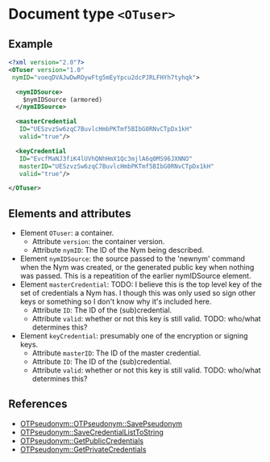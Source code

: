 # Document type `<OTuser>`

## Example
```xml
<?xml version="2.0"?>
<OTuser version="1.0"
 nymID="voeqDVAJwDwROywFtg5mEyYpcu2dcPJRLFHYh7tyhqk">

  <nymIDSource>
    $nymIDSource (armored)
  </nymIDSource>

  <masterCredential
   ID="UESzvzSw6zqC7BuvlcHmbPKTmf5BIbG0RNvCTpDx1kH"
   valid="true"/>

  <keyCredential
   ID="EvcfMaNJ3fiK4lUVhQNhHmX1Qc3mjlA6q0MS96JXNNO"
   masterID="UESzvzSw6zqC7BuvlcHmbPKTmf5BIbG0RNvCTpDx1kH"
   valid="true"/>

</OTuser>
```

## Elements and attributes
* Element `OTuser`: a container.
  * Attribute `version`: the container version.
  * Attribute `nymID`: The ID of the Nym being described.
* Element `nymIDSource`: the source passed to the 'newnym' command when the Nym
  was created, or the generated public key when nothing was passed. This is a
  repeatition of the earlier nymIDSource element.
* Element `masterCredential`: TODO: I believe this is the top level key of the
  set of credentials a Nym has. I though this was only used so sign other keys
  or something so I don't know why it's included here.
  * Attribute `ID`: The ID of the (sub)credential.
  * Attribute `valid`: whether or not this key is still valid. TODO: who/what
    determines this?
* Element `keyCredential`: presumably one of the encryption or signing keys.
  * Attribute `masterID`: The ID of the master credential.
  * Attribute `ID`: The ID of the (sub)credential.
  * Attribute `valid`: whether or not this key is still valid. TODO: who/what
    determines this?

## References
* [OTPseudonym::OTPseudonym::SavePseudonym](https://github.com/Open-Transactions/opentxs/blob/0de3b72/src/core/OTPseudonym.cpp#L4273)
* [OTPseudonym::SaveCredentialListToString](https://github.com/Open-Transactions/opentxs/blob/0de3b72/src/core/OTPseudonym.cpp#L4098)
* [OTPseudonym::GetPublicCredentials](https://github.com/Open-Transactions/opentxs/blob/0de3b72/src/core/OTPseudonym.cpp#L4023)
* [OTPseudonym::GetPrivateCredentials](https://github.com/Open-Transactions/opentxs/blob/0de3b72/src/core/OTPseudonym.cpp#L4055)
